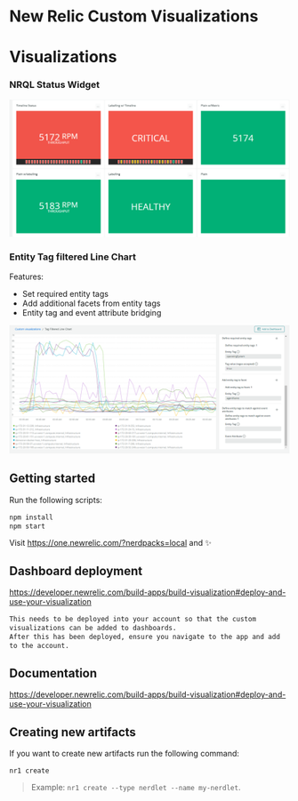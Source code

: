 # New Relic Custom Visualizations

# Visualizations

### NRQL Status Widget

![NRQL Status Widget](images/nrql-status-widget-1.png)

### Entity Tag filtered Line Chart

Features:

- Set required entity tags
- Add additional facets from entity tags
- Entity tag and event attribute bridging

![Entity tag filtered line chart](images/tag-filtered-line-chart-1.png)

## Getting started

Run the following scripts:

```
npm install
npm start
```

Visit https://one.newrelic.com/?nerdpacks=local and :sparkles:

## Dashboard deployment

https://developer.newrelic.com/build-apps/build-visualization#deploy-and-use-your-visualization

```
This needs to be deployed into your account so that the custom visualizations can be added to dashboards.
After this has been deployed, ensure you navigate to the app and add to the account.
```

## Documentation

https://developer.newrelic.com/build-apps/build-visualization#deploy-and-use-your-visualization

## Creating new artifacts

If you want to create new artifacts run the following command:

```
nr1 create
```

> Example: `nr1 create --type nerdlet --name my-nerdlet`.
